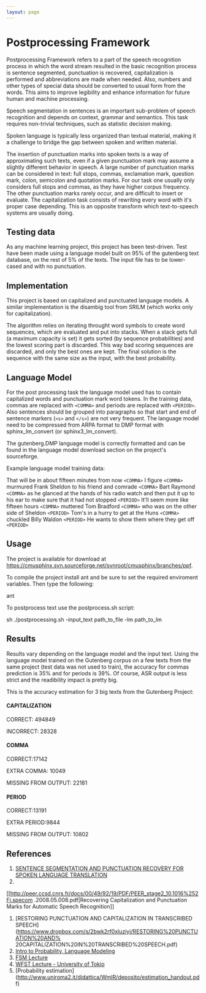 ```yaml
---
layout: page 
---
```

# Postprocessing Framework


Postprocessing Framework refers to a part of the speech recognition process in 
which the word stream resulted in the basic recognition process is sentence 
segmented, punctuation is recovered, capitalization is performed and 
abbreviations are made when needed. Also, numbers and other types of special 
data should be converted to usual form from the words. This aims to improve 
legibility and enhance information for future human and machine processing.

Speech segmentation in sentences is an important sub-problem of speech 
recognition and depends on context, grammar and semantics. This task requires 
non-trivial techniques, such as statistic decision making.

Spoken language is typically less organized than textual material, making it a 
challenge to bridge the gap between spoken and written material.

The insertion of punctuation marks into spoken texts is a way of approximating 
such texts, even if a given punctuation mark may assume a slightly different 
behavior in speech. A large number of punctuation marks can be considered in 
text: full stops, commas, exclamation mark, question mark, colon, semicolon and 
quotation marks. For our task one usually only considers full stops and commas, 
as they have higher corpus frequency. The other punctuation marks rarely occur, 
and are difficult to insert or evaluate. The capitalization task consists of 
rewriting every word with it's proper case depending. This is an opposite 
transform which text-to-speech systems are usually doing.

## Testing data

As any machine learning project, this project has been test-driven. Test have 
been made using a language model built on 95% of the gutenberg text database, 
on the rest of 5% of the texts.
The input file has to be lower-cased and with no punctuation.

## Implementation

This project is based on capitalized and punctuated language models. A similar 
implementation is the disambig tool from SRILM (which works only for 
capitalization).

The algorithm relies on iterating throught word symbols to create word 
sequences, which are evaluated and put into stacks. When a stack gets full (a 
maximum capacity is set) it gets sorted (by sequence probabilities) and the 
lowest scoring part is discarded. This way bad scoring sequences are discarded, 
and only the best ones are kept. The final solution is the sequence with the 
same size as the input, with the best probability.

## Language Model

For the post processing task the language model used has to contain capitalized 
words and punctuation mark word tokens. In the training data, commas are 
replaced with `<COMMA>` and periods are replaced with `<PERIOD>`. Also 
sentences should be grouped into paragraphs so that start and end of sentence 
markers (`<s>` and `</s>`) are not very frequent.  The language model need to 
be compressed from ARPA format to DMP format with sphinx_lm_convert (or 
sphinx3_lm_convert).

The gutenberg.DMP language model is correctly formatted and can be found in the 
language model download section on the project's sourceforge.

Example language model training data:

That will be in about fifteen minutes from now `<COMMA>` I figure `<COMMA>` 
murmured Frank Sheldon to his friend and comrade `<COMMA>` Bart Raymond 
`<COMMA>` as he glanced at the hands of his radio watch and then put it up to 
his ear to make sure that it had not stopped `<PERIOD>`  It'll seem more like 
fifteen hours `<COMMA>` muttered Tom Bradford `<COMMA>` who was on the other 
side of Sheldon `<PERIOD>`  Tom's in a hurry to get at the Huns `<COMMA>` 
chuckled Billy Waldon `<PERIOD>`  He wants to show them where they get off 
`<PERIOD>`  

## Usage

The project is available for download at 
https://cmusphinx.svn.sourceforge.net/svnroot/cmusphinx/branches/ppf.

To compile the project install ant and be sure to set the required enviroment 
variables.
Then type the following:

ant

To postprocess text use the postprocess.sh script:

sh ./postprocessing.sh -input_text path_to_file -lm path_to_lm

## Results

Results vary depending on the language model and the input text. Using the 
language model trained on the Gutenberg corpus on a few texts from the same 
project (test data was not used to train), the accuracy for commas prediction 
is 35% and for periods is 39%. Of course, ASR output is less strict and the 
readibility impact is pretty big.

This is the accuracy estimation for 3 big texts from the Gutenberg Project:

#### CAPITALIZATION

CORRECT: 494849

INCORRECT: 28328

#### COMMA

CORRECT:17142

EXTRA COMMA: 10049

MISSING FROM OUTPUT: 22181

#### PERIOD

CORRECT:13191

EXTRA PERIOD:9844

MISSING FROM OUTPUT: 10802

## References

 1.  [SENTENCE SEGMENTATION AND PUNCTUATION RECOVERY FOR SPOKEN LANGUAGE 
TRANSLATION](http://www.cs.cmu.edu/~ianlane/pub/PAULIK-icassp08.pdf)
 2.  
[[http://peer.ccsd.cnrs.fr/docs/00/49/92/19/PDF/PEER_stage2_10.1016%252Fj.specom
.2008.05.008.pdf|Recovering Capitalization and Punctuation
Marks for Automatic Speech Recognition]]
 1.  [RESTORING PUNCTUATION AND CAPITALIZATION IN TRANSCRIBED 
SPEECH](https://www.dropbox.com/s/2bwk2rf0xluziyj/RESTORING%20PUNCTUATION%20AND%
20CAPITALIZATION%20IN%20TRANSCRIBED%20SPEECH.pdf)
 2.  [Intro to Probability, Language 
Modeling](http://www.stanford.edu/class/cs224s/lec/224s.09.lec11.pdf)
 3.  [FSM 
Lecture](http://old-site.clsp.jhu.edu/ws04/calendar/School/FSMLecture.pdf)
 4.  [WFST Lecture - University of 
Tokio](http://www.gavo.t.u-tokyo.ac.jp/~novakj/wfst-algorithms.pdf)
 5.  [Probability 
estimation](http://www.uniroma2.it/didattica/WmIR/deposito/estimation_handout.pd
f)
